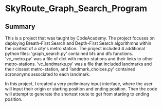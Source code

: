 # SkyRoute_Graph_Search_Program
## Summary
This is a project that was taught by CodeAcademy. The project focuses on deploying Breath-First Search and Depth-First Search algorithmns within the context of a city's metro station. The project included 4 additional python files: 'graph_search.py' contained bfs and dfs functions. 'vc_metro.py' was a file of dict with metro-stations and their links to other metro-stations. 'vc_landmarks.py' was a file that included landmarks and their closest metro-station, and 'landmark_choices.py' contained acrononyms associated to each landmark.

In this project, I created a very preliminary input interface, where the user will input their origin or starting position and ending position. Then the code will attempt to generate the shortest route to get from starting to ending position. 
